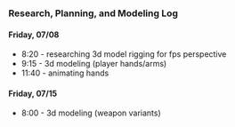 ### Research, Planning, and Modeling Log
#### Friday, 07/08
* 8:20 - researching 3d model rigging for fps perspective
* 9:15 - 3d modeling (player hands/arms)
* 11:40 - animating hands

#### Friday, 07/15
* 8:00 - 3d modeling (weapon variants)